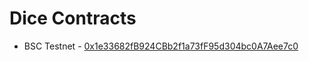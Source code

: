 # Dice Contracts

- BSC Testnet - [0x1e33682fB924CBb2f1a73fF95d304bc0A7Aee7c0](https://testnet.bscscan.com/address/0x1e33682fB924CBb2f1a73fF95d304bc0A7Aee7c0)
